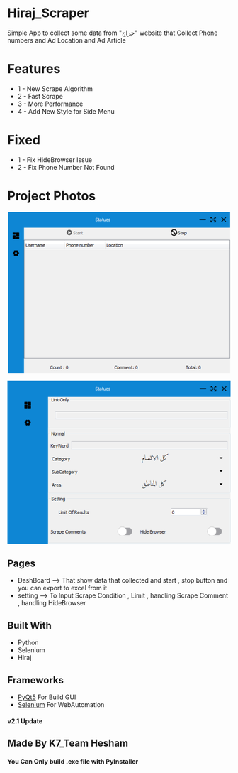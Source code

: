 # Hiraj_Scraper
Simple App to collect some data from "حراج" website that Collect Phone numbers and Ad Location and Ad Article 

# Features
* 1 - New Scrape Algorithm 
* 2 - Fast Scrape
* 3 - More Performance
* 4 - Add New Style for Side Menu

# Fixed 
* 1 - Fix HideBrowser Issue
* 2 - Fix Phone Number Not Found

# Project Photos

![Screenshot](page1.PNG) 

![Screenshot](page2.PNG) 


## Pages

* DashBoard --> That show data that collected and start , stop button and you can export to excel from it
* setting --> To Input Scrape Condition , Limit , handling Scrape Comment , handling HideBrowser

## Built With

* Python
* Selenium 
* Hiraj
 
## Frameworks 
* [PyQt5](https://doc.qt.io/qtforpython/)   For Build GUI 
* [Selenium](https://www.selenium.dev/)     For WebAutomation

#### v2.1 Update 
## Made By K7_Team Hesham
#### You Can Only build .exe file with PyInstaller
